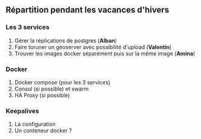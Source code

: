 Répartition pendant les vacances d'hivers
-----------------------------------------

### Les 3 services

1. Gérer la réplications de postgres (**Alban**)
2. Faire toruner un géoserver avec possibilité d'upload (**Valentin**)
3. Trouver les images docker séparément puis sur la même image (**Amina**)

### Docker

1. Docker compose (pour les 3 services)
2. Consul (si possible) et swarm
3. HA Proxy (si possible)


### Keepalives

1. La configuration
2. Un conteneur docker ?

